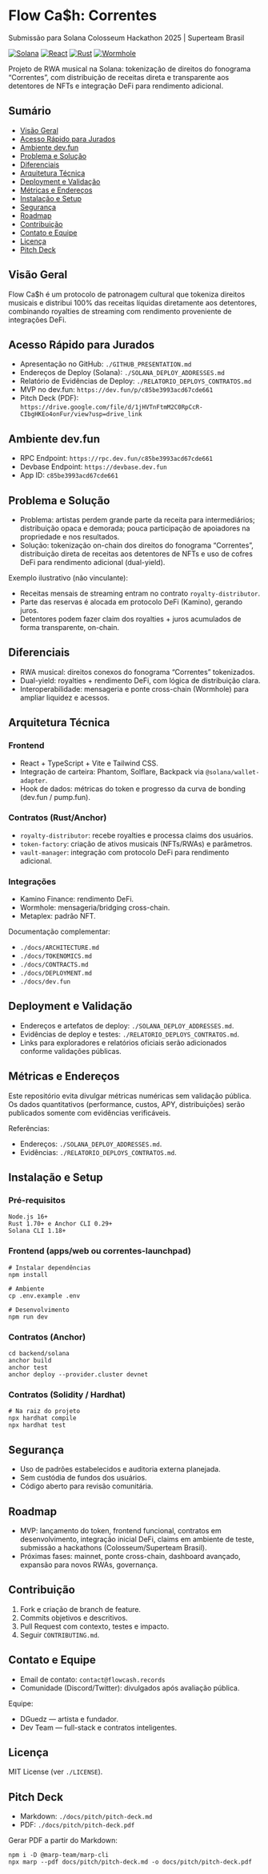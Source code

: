 # Flow Ca$h: Correntes

Submissão para Solana Colosseum Hackathon 2025 | Superteam Brasil

[![Solana](https://img.shields.io/badge/Solana-9945FF?style=for-the-badge&logo=solana&logoColor=white)](https://solana.com)
[![React](https://img.shields.io/badge/React-20232A?style=for-the-badge&logo=react&logoColor=61DAFB)](https://react.dev)
[![Rust](https://img.shields.io/badge/Rust-000000?style=for-the-badge&logo=rust&logoColor=white)](https://www.rust-lang.org)
[![Wormhole](https://img.shields.io/badge/Wormhole-Bridge-purple?style=for-the-badge)](https://wormhole.com)

Projeto de RWA musical na Solana: tokenização de direitos do fonograma “Correntes”, com distribuição de receitas direta e transparente aos detentores de NFTs e integração DeFi para rendimento adicional.

## Sumário
- [Visão Geral](#visão-geral)
- [Acesso Rápido para Jurados](#acesso-rápido-para-jurados)
- [Ambiente dev.fun](#ambiente-devfun)
- [Problema e Solução](#problema-e-solução)
- [Diferenciais](#diferenciais)
- [Arquitetura Técnica](#arquitetura-técnica)
- [Deployment e Validação](#deployment-e-validação)
- [Métricas e Endereços](#métricas-e-endereços)
- [Instalação e Setup](#instalação-e-setup)
- [Segurança](#segurança)
- [Roadmap](#roadmap)
- [Contribuição](#contribuição)
- [Contato e Equipe](#contato-e-equipe)
- [Licença](#licença)
- [Pitch Deck](#pitch-deck)

## Visão Geral
Flow Ca$h é um protocolo de patronagem cultural que tokeniza direitos musicais e distribui 100% das receitas líquidas diretamente aos detentores, combinando royalties de streaming com rendimento proveniente de integrações DeFi.

## Acesso Rápido para Jurados
- Apresentação no GitHub: `./GITHUB_PRESENTATION.md`
- Endereços de Deploy (Solana): `./SOLANA_DEPLOY_ADDRESSES.md`
- Relatório de Evidências de Deploy: `./RELATORIO_DEPLOYS_CONTRATOS.md`
- MVP no dev.fun: `https://dev.fun/p/c85be3993acd67cde661`
- Pitch Deck (PDF): `https://drive.google.com/file/d/1jHVTnFtmM2C0RpCcR-CIbgHKEo4onFur/view?usp=drive_link`

## Ambiente dev.fun
- RPC Endpoint: `https://rpc.dev.fun/c85be3993acd67cde661`
- Devbase Endpoint: `https://devbase.dev.fun`
- App ID: `c85be3993acd67cde661`

## Problema e Solução
- Problema: artistas perdem grande parte da receita para intermediários; distribuição opaca e demorada; pouca participação de apoiadores na propriedade e nos resultados.
- Solução: tokenização on-chain dos direitos do fonograma “Correntes”, distribuição direta de receitas aos detentores de NFTs e uso de cofres DeFi para rendimento adicional (dual-yield).

Exemplo ilustrativo (não vinculante):
- Receitas mensais de streaming entram no contrato `royalty-distributor`.
- Parte das reservas é alocada em protocolo DeFi (Kamino), gerando juros.
- Detentores podem fazer claim dos royalties + juros acumulados de forma transparente, on-chain.

## Diferenciais
- RWA musical: direitos conexos do fonograma “Correntes” tokenizados.
- Dual-yield: royalties + rendimento DeFi, com lógica de distribuição clara.
- Interoperabilidade: mensageria e ponte cross-chain (Wormhole) para ampliar liquidez e acessos.

## Arquitetura Técnica

### Frontend
- React + TypeScript + Vite e Tailwind CSS.
- Integração de carteira: Phantom, Solflare, Backpack via `@solana/wallet-adapter`.
- Hook de dados: métricas do token e progresso da curva de bonding (dev.fun / pump.fun).

### Contratos (Rust/Anchor)
- `royalty-distributor`: recebe royalties e processa claims dos usuários.
- `token-factory`: criação de ativos musicais (NFTs/RWAs) e parâmetros.
- `vault-manager`: integração com protocolo DeFi para rendimento adicional.

### Integrações
- Kamino Finance: rendimento DeFi.
- Wormhole: mensageria/bridging cross-chain.
- Metaplex: padrão NFT.

Documentação complementar:
- `./docs/ARCHITECTURE.md`
- `./docs/TOKENOMICS.md`
- `./docs/CONTRACTS.md`
- `./docs/DEPLOYMENT.md`
- `./docs/dev.fun`

## Deployment e Validação
- Endereços e artefatos de deploy: `./SOLANA_DEPLOY_ADDRESSES.md`.
- Evidências de deploy e testes: `./RELATORIO_DEPLOYS_CONTRATOS.md`.
- Links para exploradores e relatórios oficiais serão adicionados conforme validações públicas.

## Métricas e Endereços
Este repositório evita divulgar métricas numéricas sem validação pública. Os dados quantitativos (performance, custos, APY, distribuições) serão publicados somente com evidências verificáveis.

Referências:
- Endereços: `./SOLANA_DEPLOY_ADDRESSES.md`.
- Evidências: `./RELATORIO_DEPLOYS_CONTRATOS.md`.

## Instalação e Setup

### Pré-requisitos
```
Node.js 16+
Rust 1.70+ e Anchor CLI 0.29+
Solana CLI 1.18+
```

### Frontend (apps/web ou correntes-launchpad)
```
# Instalar dependências
npm install

# Ambiente
cp .env.example .env

# Desenvolvimento
npm run dev
```

### Contratos (Anchor)
```
cd backend/solana
anchor build
anchor test
anchor deploy --provider.cluster devnet
```

### Contratos (Solidity / Hardhat)
```
# Na raiz do projeto
npx hardhat compile
npx hardhat test
```

## Segurança
- Uso de padrões estabelecidos e auditoria externa planejada.
- Sem custódia de fundos dos usuários.
- Código aberto para revisão comunitária.

## Roadmap
- MVP: lançamento do token, frontend funcional, contratos em desenvolvimento, integração inicial DeFi, claims em ambiente de teste, submissão a hackathons (Colosseum/Superteam Brasil).
- Próximas fases: mainnet, ponte cross-chain, dashboard avançado, expansão para novos RWAs, governança.

## Contribuição
1. Fork e criação de branch de feature.
2. Commits objetivos e descritivos.
3. Pull Request com contexto, testes e impacto.
4. Seguir `CONTRIBUTING.md`.

## Contato e Equipe
- Email de contato: `contact@flowcash.records`
- Comunidade (Discord/Twitter): divulgados após avaliação pública.

Equipe:
- DGuedz — artista e fundador.
- Dev Team — full-stack e contratos inteligentes.

## Licença
MIT License (ver `./LICENSE`).

## Pitch Deck
- Markdown: `./docs/pitch/pitch-deck.md`
- PDF: `./docs/pitch/pitch-deck.pdf`

Gerar PDF a partir do Markdown:
```
npm i -D @marp-team/marp-cli
npx marp --pdf docs/pitch/pitch-deck.md -o docs/pitch/pitch-deck.pdf
```
